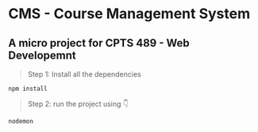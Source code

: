 # CMS - Course Management System
## A micro project for CPTS 489 - Web Developemnt

>Step 1: Install all the dependencies
```
npm install
```
> Step 2: run the project using 👇 
```
nodemon
```